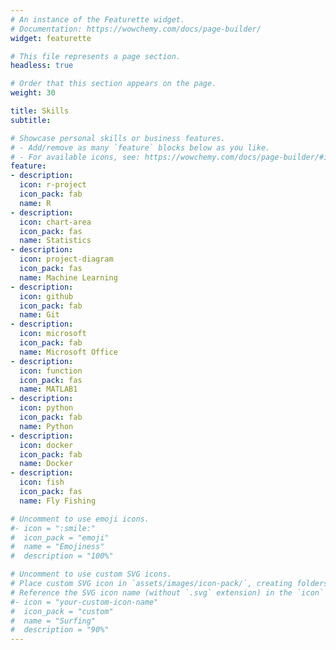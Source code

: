 ```yaml
---
# An instance of the Featurette widget.
# Documentation: https://wowchemy.com/docs/page-builder/
widget: featurette

# This file represents a page section.
headless: true

# Order that this section appears on the page.
weight: 30

title: Skills
subtitle:

# Showcase personal skills or business features.
# - Add/remove as many `feature` blocks below as you like.
# - For available icons, see: https://wowchemy.com/docs/page-builder/#icons
feature:
- description:
  icon: r-project
  icon_pack: fab
  name: R
- description:
  icon: chart-area
  icon_pack: fas
  name: Statistics
- description:
  icon: project-diagram
  icon_pack: fas
  name: Machine Learning
- description:
  icon: github
  icon_pack: fab
  name: Git
- description:
  icon: microsoft
  icon_pack: fab
  name: Microsoft Office
- description:
  icon: function
  icon_pack: fas
  name: MATLAB1
- description:
  icon: python
  icon_pack: fab
  name: Python
- description:
  icon: docker
  icon_pack: fab
  name: Docker
- description:
  icon: fish
  icon_pack: fas
  name: Fly Fishing

# Uncomment to use emoji icons.
#- icon = ":smile:"
#  icon_pack = "emoji"
#  name = "Emojiness"
#  description = "100%"  

# Uncomment to use custom SVG icons.
# Place custom SVG icon in `assets/images/icon-pack/`, creating folders if necessary.
# Reference the SVG icon name (without `.svg` extension) in the `icon` field.
#- icon = "your-custom-icon-name"
#  icon_pack = "custom"
#  name = "Surfing"
#  description = "90%"
---
```

